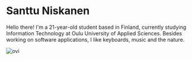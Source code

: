 # Santtu Niskanen

Hello there! I'm a 21-year-old student based in Finland, currently studying Information Technology at Oulu University of Applied Sciences.
Besides working on software applications, I like keyboards, music and the nature.

<img src="https://github-readme-stats.vercel.app/api/top-langs?username=santtuniskanen&show_icons=true&locale=en&layout=compact&theme=dark" alt="ovi" />
